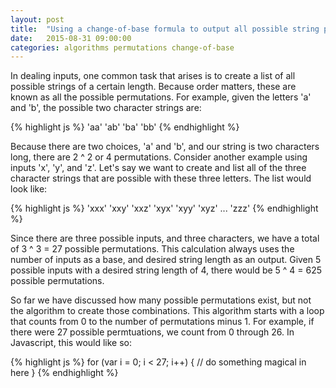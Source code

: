 ```yaml
---
layout: post
title:  "Using a change-of-base formula to output all possible string permutations of a chosen length"
date:   2015-08-31 09:00:00
categories: algorithms permutations change-of-base
---
```


In dealing inputs, one common task that arises is to create a list of all possible strings of a certain length. Because order matters, these are known as all the possible permutations. For example, given the letters 'a' and 'b', the possible two character strings are: 

{% highlight js %}
'aa'
'ab'
'ba'
'bb'
{% endhighlight %}

Because there are two choices, 'a' and 'b', and our string is two characters long, there are 2 ^ 2 or 4 permutations. Consider another example using inputs 'x', 'y', and 'z'. Let's say we want to create and list all of the three character strings that are possible with these three letters. The list would look like: 

{% highlight js %}
'xxx'
'xxy'
'xxz'
'xyx'
'xyy'
'xyz'
...
'zzz'
{% endhighlight %}

Since there are three possible inputs, and three characters, we have a total of 3 ^ 3 = 27 possible permutations. This calculation always uses the number of inputs as a base, and desired string length as an output. Given 5 possible inputs with a desired string length of 4, there would be 5 ^ 4 = 625 possible permutations.

So far we have discussed how many possible permutations exist, but not the algorithm to create those combinations. This algorithm starts with a loop that counts from 0 to the number of permutations minus 1. For example, if there were 27 possible permtuations, we count from 0 through 26. In Javascript, this would like so:

{% highlight js %}
for (var i = 0; i < 27; i++) {
  // do something magical in here
}
{% endhighlight %}



[jekyll]:      http://jekyllrb.com
[jekyll-gh]:   https://github.com/jekyll/jekyll
[jekyll-help]: https://github.com/jekyll/jekyll-help